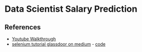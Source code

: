 # Data Scientist Salary Prediction## References
* [Youtube Walkthrough](https://github.com/PlayingNumbers/ds_salary_proj)
* [selenium tutorial glassdoor on medium](https://towardsdatascience.com/selenium-tutorial-scraping-glassdoor-com-in-10-minutes-3d0915c6d905) - [code](https://github.com/arapfaik/scraping-glassdoor-selenium/blob/master/glassdoor%20scraping.ipynb)

